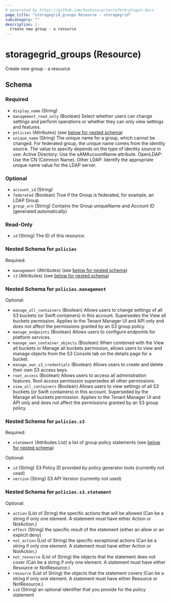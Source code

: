 ```yaml
---
# generated by https://github.com/hashicorp/terraform-plugin-docs
page_title: "storagegrid_groups Resource - storagegrid"
subcategory: ""
description: |-
  Create new group - a resource
---
```


# storagegrid_groups (Resource)

Create new group - a resource



<!-- schema generated by tfplugindocs -->
## Schema

### Required

- `display_name` (String)
- `management_read_only` (Boolean) Select whether users can change settings and perform operations or whether they can only view settings and features.
- `policies` (Attributes) (see [below for nested schema](#nestedatt--policies))
- `unique_name` (String) The unique name for a group, which cannot be changed. 
For federated group, the unique name comes from the identity source. The value to specify depends on the type of identity source in use:
Active Directory: Use the sAMAccountName attribute.
OpenLDAP: Use the CN (Common Name).
Other LDAP: Identify the appropriate unique name value for the LDAP server.

### Optional

- `account_id` (String)
- `federated` (Boolean) True if the Group is federated, for example, an LDAP Group
- `group_urn` (String) Contains the Group uniqueName and Account ID (generated automatically)

### Read-Only

- `id` (String) The ID of this resource.

<a id="nestedatt--policies"></a>
### Nested Schema for `policies`

Required:

- `management` (Attributes) (see [below for nested schema](#nestedatt--policies--management))
- `s3` (Attributes) (see [below for nested schema](#nestedatt--policies--s3))

<a id="nestedatt--policies--management"></a>
### Nested Schema for `policies.management`

Optional:

- `manage_all_containers` (Boolean) Allows users to change settings of all S3 buckets (or Swift containers) in this account. Supersedes the View all buckets permission. Applies to the Tenant Manager UI and API only and does not affect the permissions granted by an S3 group policy.
- `manage_endpoints` (Boolean) Allows users to configure endpoints for platform services.
- `manage_own_container_objects` (Boolean) When combined with the View all buckets or Manage all buckets permission, allows users to view and manage objects from the S3 Console tab on the details page for a bucket.
- `manage_own_s3_credentials` (Boolean) Allows users to create and delete their own S3 access keys.
- `root_access` (Boolean) Allows users to access all administration features. Root access permission supersedes all other permissions.
- `view_all_containers` (Boolean) Allows users to view settings of all S3 buckets (or Swift containers) in this account. Superseded by the Manage all buckets permission. Applies to the Tenant Manager UI and API only and does not affect the permissions granted by an S3 group policy.


<a id="nestedatt--policies--s3"></a>
### Nested Schema for `policies.s3`

Required:

- `statement` (Attributes List) a list of group policy statements (see [below for nested schema](#nestedatt--policies--s3--statement))

Optional:

- `id` (String) S3 Policy ID provided by policy generator tools (currently not used)
- `version` (String) S3 API Version (currently not used)

<a id="nestedatt--policies--s3--statement"></a>
### Nested Schema for `policies.s3.statement`

Optional:

- `action` (List of String) the specific actions that will be allowed (Can be a string if only one element. A statement must have either Action or NotAction.)
- `effect` (String) the specific result of the statement (either an allow or an explicit deny)
- `not_action` (List of String) the specific exceptional actions (Can be a string if only one element. A statement must have either Action or NotAction.)
- `not_resource` (List of String) the objects that the statement does not cover (Can be a string if only one element. A statement must have either Resource or NotResource.)
- `resource` (List of String) the objects that the statement covers (Can be a string if only one element. A statement must have either Resource or NotResource.)
- `sid` (String) an optional identifier that you provide for the policy statement
